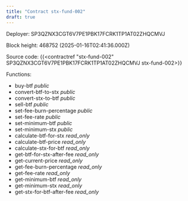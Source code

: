 ```yaml
---
title: "Contract stx-fund-002"
draft: true
---
```

Deployer: SP3QZNX3CGT6V7PE1PBK17FCRK1TP1AT02ZHQCMVJ


 



Block height: 468752 (2025-01-16T02:41:36.000Z)

Source code: {{<contractref "stx-fund-002" SP3QZNX3CGT6V7PE1PBK17FCRK1TP1AT02ZHQCMVJ stx-fund-002>}}

Functions:

* buy-btf _public_
* convert-btf-to-stx _public_
* convert-stx-to-btf _public_
* sell-btf _public_
* set-fee-burn-percentage _public_
* set-fee-rate _public_
* set-minimum-btf _public_
* set-minimum-stx _public_
* calculate-btf-for-stx _read_only_
* calculate-btf-price _read_only_
* calculate-stx-for-btf _read_only_
* get-btf-for-stx-after-fee _read_only_
* get-current-price _read_only_
* get-fee-burn-percentage _read_only_
* get-fee-rate _read_only_
* get-minimum-btf _read_only_
* get-minimum-stx _read_only_
* get-stx-for-btf-after-fee _read_only_
